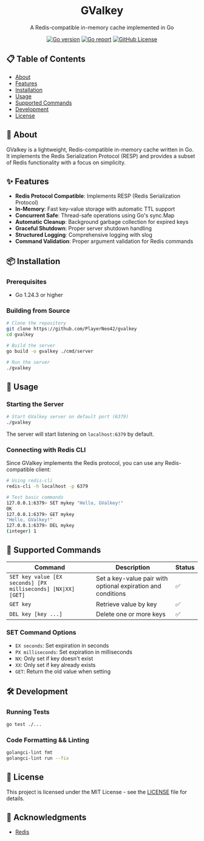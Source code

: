 <h1 align="center" style="border-bottom: none">
    GValkey
</h1>

<p align="center">
    A Redis-compatible in-memory cache implemented in Go
</p>

<p align="center">
    <a href="https://golang.org/"><img alt="Go version" src="https://img.shields.io/github/go-mod/go-version/PlayerNeo42/gvalkey"></a>
    <a href="https://goreportcard.com/report/github.com/PlayerNeo42/gvalkey"><img alt="Go report" src="https://goreportcard.com/badge/github.com/PlayerNeo42/gvalkey"></a>
    <a href="LICENSE"><img alt="GitHub License" src="https://img.shields.io/github/license/PlayerNeo42/gvalkey"></a>
</p>

## 📋 Table of Contents

- [About](#-about)
- [Features](#-features)
- [Installation](#-installation)
- [Usage](#-usage)
- [Supported Commands](#-supported-commands)
- [Development](#-development)
- [License](#-license)

## 🚀 About

GValkey is a lightweight, Redis-compatible in-memory cache written in Go. It implements the Redis Serialization Protocol (RESP) and provides a subset of Redis functionality with a focus on simplicity.

## ✨ Features

- **Redis Protocol Compatible**: Implements RESP (Redis Serialization Protocol)
- **In-Memory**: Fast key-value storage with automatic TTL support
- **Concurrent Safe**: Thread-safe operations using Go's sync.Map
- **Automatic Cleanup**: Background garbage collection for expired keys
- **Graceful Shutdown**: Proper server shutdown handling
- **Structured Logging**: Comprehensive logging with slog
- **Command Validation**: Proper argument validation for Redis commands

## 📦 Installation

### Prerequisites

- Go 1.24.3 or higher

### Building from Source

```bash
# Clone the repository
git clone https://github.com/PlayerNeo42/gvalkey
cd gvalkey

# Build the server
go build -o gvalkey ./cmd/server

# Run the server
./gvalkey
```

## 🔧 Usage

### Starting the Server

```bash
# Start GValkey server on default port (6379)
./gvalkey
```

The server will start listening on `localhost:6379` by default.

### Connecting with Redis CLI

Since GValkey implements the Redis protocol, you can use any Redis-compatible client:

```bash
# Using redis-cli
redis-cli -h localhost -p 6379

# Test basic commands
127.0.0.1:6379> SET mykey "Hello, GValkey!"
OK
127.0.0.1:6379> GET mykey
"Hello, GValkey!"
127.0.0.1:6379> DEL mykey
(integer) 1
```

## 📝 Supported Commands

| Command | Description | Status |
|---------|-------------|--------|
| `SET key value [EX seconds] [PX milliseconds] [NX\|XX] [GET]` | Set a key-value pair with optional expiration and conditions | ✅ |
| `GET key` | Retrieve value by key | ✅ |
| `DEL key [key ...]` | Delete one or more keys | ✅ |

### SET Command Options

- `EX seconds`: Set expiration in seconds
- `PX milliseconds`: Set expiration in milliseconds
- `NX`: Only set if key doesn't exist
- `XX`: Only set if key already exists
- `GET`: Return the old value when setting

## 🛠️ Development

### Running Tests

```bash
go test ./...
```

### Code Formatting && Linting

```bash
golangci-lint fmt 
golangci-lint run --fix
```

## 📄 License

This project is licensed under the MIT License - see the [LICENSE](LICENSE) file for details.

## 🙏 Acknowledgments

- [Redis](https://redis.io/)
